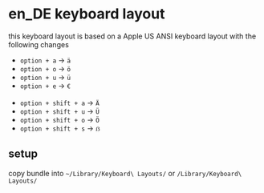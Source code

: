 # en_DE keyboard layout

this keyboard layout is based on a Apple US ANSI  keyboard layout with the following changes

  - `option + a` -> `ä`
  - `option + o` -> `ö`
  - `option + u` -> `ü`
  - `option + e` -> `€`
  <br><br>
  - `option + shift + a` -> `Ä`
  - `option + shift + u` -> `Ü`
  - `option + shift + o` -> `Ö`
  - `option + shift + s` -> `ẞ`


## setup
copy bundle into `~/Library/Keyboard\ Layouts/` or `/Library/Keyboard\ Layouts/`
